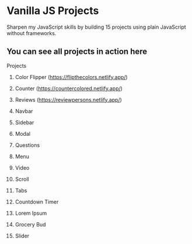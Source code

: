 # Vanilla JS Projects
Sharpen my JavaScript skills by building 15 projects using plain JavaScript without frameworks.

## You can see all projects in action here

Projects

1. Color Flipper (https://flipthecolors.netlify.app/)

2. Counter (https://countercolored.netlify.app/)

3. Reviews (https://reviewpersons.netlify.app/)

4. Navbar

5. Sidebar

6. Modal

7. Questions

8. Menu

9. Video

10. Scroll

11. Tabs

12. Countdown Timer

13. Lorem Ipsum

14. Grocery Bud

15. Slider